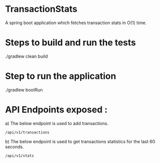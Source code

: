 # TransactionStats
A spring boot application which fetches transaction stats in O(1) time.

# Steps to build and run the tests
./gradlew clean build

# Step to run the application 
./gradlew bootRun


# API Endpoints exposed :
a) The below endpoint is used to add transactions.
``` 
/api/v1/transactions 
``` 

b) The below endpoint is used to get transactions statistics for the last 60 seconds.
``` 
/api/v1/stats
``` 
